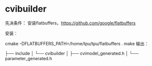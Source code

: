 # cvibuilder
先决条件： 安装flatbuffers，https://github.com/google/flatbuffers

安装：

cmake -DFLATBUFFERS_PATH=/home/tpu/tpu/flatbuffers .
make
输出：

├── include
│   └── cvibuilder
│       ├── cvimodel_generated.h
│       └── parameter_generated.h
